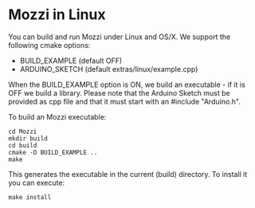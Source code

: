 # Mozzi in Linux

You can build and run Mozzi under Linux and OS/X. 
We support the following cmake options:

- BUILD_EXAMPLE (default OFF)
- ARDUINO_SKETCH (default extras/linux/example.cpp)

When the BUILD_EXAMPLE option is ON, we build an executable - if it is OFF we build a library. Please note that the Arduino Sketch must be provided as cpp file and that it must start with an #include "Arduino.h".

To build an Mozzi executable:

```
cd Mozzi
mkdir build
cd build
cmake -D BUILD_EXAMPLE ..
make 
```

This generates the executable in the current (build) directory. 
To install it you can execute:

```
make install
```
